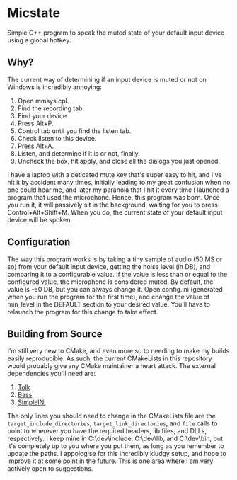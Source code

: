 # Micstate

Simple C++ program to speak the muted state of your default input device using a global hotkey.

## Why?

The current way of determining if an input device is muted or not on Windows is incredibly annoying:

1. Open mmsys.cpl.
2. Find the recording tab.
3. Find your device.
4. Press Alt+P.
5. Control tab until you find the listen tab.
6. Check listen to this device.
7. Press Alt+A.
8. Listen, and determine if it is or not, finally.
9. Uncheck the box, hit apply, and close all the dialogs you just opened.

I have a laptop with a deticated mute key that's super easy to hit, and I've hit it by accident many times, initially leading to my great confusion when no one could hear me, and later my paranoia that I hit it every time I launched a program that used the microphone. Hence, this program was born. Once you run it, it will passively sit in the background, waiting for you to press Control+Alt+Shift+M. When you do, the current state of your default input device will be spoken.

## Configuration

The way this program works is by taking a tiny sample of audio (50 MS or so) from your default input device, getting the noise level (in DB), and comparing it to a configurable value. If the value is less than or equal to the configured value, the microphone is considered muted. By default, the value is -60 DB, but you can always change it. Open config.ini (generated when you run the program for the first time), and change the value of min_level in the DEFAULT section to your desired value. You'll have to relaunch the program for this change to take effect.

## Building from Source

I'm still very new to CMake, and even more so to needing to make my builds easily reproducible. As such, the current CMakeLists in this repository would probably give any CMake maintainer a heart attack. The external dependencies you'll need are:

1. [Tolk](https://github.com/dkager/Tolk)
2. [Bass](https://www.un4seen.com/bass.html)
3. [SimpleINI](https://github.com/brofield/simpleini)

The only lines you should need to change in the CMakeLists file are the `target_include_directories`, `target_link_directories`, and  `file` calls to point to wherever you have the required headers, lib files, and DLLs, respectively. I keep mine in C:\dev\include, C:\dev\lib, and C:\dev\bin, but it's completely up to you where you put them, as long as you remember to update the paths. I appologise for this incredibly kludgy setup, and hope to improve it at some point in the future. This is one area where I am very actively open to suggestions.
